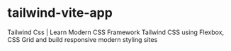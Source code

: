 # tailwind-vite-app
Tailwind Css | Learn Modern CSS Framework Tailwind CSS using Flexbox, CSS Grid and build responsive modern styling sites
